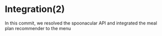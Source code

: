 # Integration(2)

In this commit, we resolved the spoonacular API and integrated the meal plan recommender to the menu